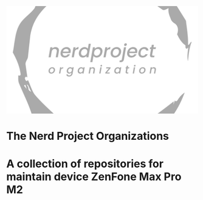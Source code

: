 ![NerdProject](https://github.com/nerdprojectorg/.github/blob/main/profile/banner.png)

The Nerd Project Organizations
=================================
A collection of repositories for maintain device ZenFone Max Pro M2
=================================
